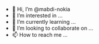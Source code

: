 - 👋 Hi, I’m @mabdi-nokia
- 👀 I’m interested in ...
- 🌱 I’m currently learning ...
- 💞️ I’m looking to collaborate on ...
- 📫 How to reach me ...

<!---
mabdi-nokia/mabdi-nokia is a ✨ special ✨ repository because its `README.md` (this file) appears on your GitHub profile.
You can click the Preview link to take a look at your changes.
--->
